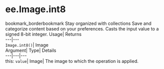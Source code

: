  
#  ee.Image.int8 
bookmark_borderbookmark Stay organized with collections  Save and categorize content based on your preferences.
Casts the input value to a signed 8-bit integer. 
Usage| Returns  
---|---  
`Image.int8()`| Image  
Argument| Type| Details  
---|---|---  
this: `value`| Image| The image to which the operation is applied.  
